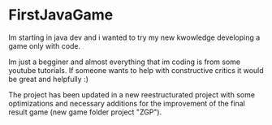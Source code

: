 # FirstJavaGame
Im starting in java dev and i wanted to try my new kwowledge developing a game only with code.

Im just a begginer and almost everything that im coding is from some youtube tutorials. If someone wants to help with constructive critics it would be great and helpfully :)

The project has been updated in a new reestructurated project with some optimizations and necessary additions for the improvement of the final result game (new game folder project "ZGP").
